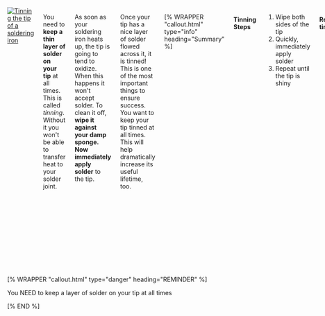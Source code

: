 <div class="columns" markdown="1">

<a data-fancybox href="/img/practice/soldering-tin.png">
  <img class="img-fluid float-start" style="max-width: 100px" src="/img/practice/soldering-tin.png" alt="Tinning the tip of a soldering iron" />
</a>

You need to **keep a thin layer of solder on your tip** at all times. This is called *tinning*. Without it you won't be able to transfer heat to your solder joint.

As soon as your soldering iron heats up, the tip is going to tend to oxidize. When this happens it won't accept solder. To clean it off, **wipe it against your damp sponge. Now immediately apply solder** to the tip.

Once your tip has a nice layer of solder flowed across it, it is tinned! This is one of the most important things to ensure success. You want to keep your tip tinned at all times. This will help dramatically increase its useful lifetime, too.

[% WRAPPER "callout.html" type="info" heading="Summary" %]
<h4>Tinning Steps</h4>
<ol>
<li>Wipe both sides of the tip</li>
<li>Quickly, immediately apply solder</li>
<li>Repeat until the tip is shiny</li>
</ol>
<h4>Re-tin</h4>
<p>While soldering, clean and tin the tip every few joints</p>
[% END %]

## Troubleshooting

<figure class="figure text-center">
  <a data-fancybox href="/img/practice/soldering-tin-problem.png">
    <img class="figure-img img-fluid" style="max-width: 190px" src="/img/practice/soldering-tin-problem.png" />
  </a>
  <figcaption class="figure-caption">Problem: The solder balls up and doesn't flow across the tip</figcaption>
</figure>

If the solder still doesn't flow over the tip and leave it with a coating, **clean it again**. If after several times you're not making any progress, it may be time to **replace the tip**.

Alternatively you can use a special tip tinning product, or a jar of flux which will work more aggressively to remove oxidation. Do not use "tip tinner" products for routine maintenance, though, as it's usually abrasive. Instead use it to get a little more life out of an already-damaged tip.


## Tips for Tips

Here are some good rules of thumb to follow:

- Clean and tin the tip **immediately after turning on** your soldering iron.
- **Keep the tip protected** by putting a large amount of solder on it any time you'll be setting it down for more than a few seconds. Wipe it gently when you pick it up again, optionally adding more solder if needed.
- Clean and tin **every few joints** while using it

</div>

[% WRAPPER "callout.html" type="danger" heading="REMINDER" %]
<p>You NEED to keep a layer of solder on your tip at all times</p>
[% END %]

